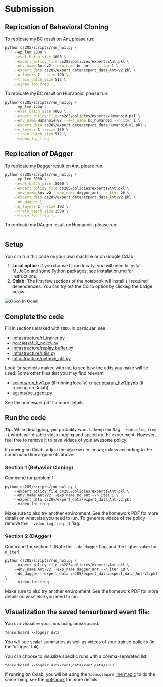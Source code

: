 # Submission

## Replication of Behavioral Cloning

To replicate my BC result on Ant, please run:

```sh
python cs285/scripts/run_hw1.py \                                                                                    (env285)
    --ep_len 1000 \
    --eval_batch_size 5000 \
    --expert_policy_file cs285/policies/experts/Ant.pkl \
    --env_name Ant-v2 --exp_name bc_ant --n_iter 1 \
    --expert_data cs285/expert_data/expert_data_Ant-v2.pkl \
    --n_layers 2 --size 128 \
    --train_batch_size 512 \
    --video_log_freq -1
```

To replicate my BC result on Humanoid, please run:

```sh
python cs285/scripts/run_hw1.py \                                                                                   (env285)
    --ep_len 1000 \
    --eval_batch_size 5000 \
    --expert_policy_file cs285/policies/experts/Humanoid.pkl \
    --env_name Humanoid-v2 --exp_name bc_humanoid --n_iter 1 \
    --expert_data cs285/expert_data/expert_data_Humanoid-v2.pkl \
    --n_layers 2 --size 128 \
    --train_batch_size 512 \
    --video_log_freq -1
```

## Replication of DAgger

To replicate my Dagger result on Ant, please run:

```sh
python cs285/scripts/run_hw1.py \                                                                                (env285)7.6m
    --ep_len 3000 \
    --eval_batch_size 15000 \
    --expert_policy_file cs285/policies/experts/Ant.pkl \
    --env_name Ant-v2 --exp_name dagger_ant --n_iter 20 \
    --expert_data cs285/expert_data/expert_data_Ant-v2.pkl \
    --do_dagger \
    --n_layers 2 --size 192 \
    --train_batch_size 1500 \
    --video_log_freq -1
```

To replicate my DAgger result on Humanoid, please run:

```sh
```

## Setup

You can run this code on your own machine or on Google Colab. 

1. **Local option:** If you choose to run locally, you will need to install MuJoCo and some Python packages; see [installation.md](installation.md) for instructions.
2. **Colab:** The first few sections of the notebook will install all required dependencies. You can try out the Colab option by clicking the badge below:

[![Open In Colab](https://colab.research.google.com/assets/colab-badge.svg)](https://colab.research.google.com/github/berkeleydeeprlcourse/homework_fall2021/blob/master/hw1/cs285/scripts/run_hw1.ipynb)

## Complete the code

Fill in sections marked with `TODO`. In particular, see
 - [infrastructure/rl_trainer.py](cs285/infrastructure/rl_trainer.py)
 - [policies/MLP_policy.py](cs285/policies/MLP_policy.py)
 - [infrastructure/replay_buffer.py](cs285/infrastructure/replay_buffer.py)
 - [infrastructure/utils.py](cs285/infrastructure/utils.py)
 - [infrastructure/pytorch_util.py](cs285/infrastructure/pytorch_util.py)

Look for sections maked with `HW1` to see how the edits you make will be used.
Some other files that you may find relevant
 - [scripts/run_hw1.py](cs285/scripts/run_hw1.py) (if running locally) or [scripts/run_hw1.ipynb](cs285/scripts/run_hw1.ipynb) (if running on Colab)
 - [agents/bc_agent.py](cs285/agents/bc_agent.py)

See the homework pdf for more details.

## Run the code

Tip: While debugging, you probably want to keep the flag `--video_log_freq -1` which will disable video logging and speed up the experiment. However, feel free to remove it to save videos of your awesome policy!

If running on Colab, adjust the `#@params` in the `Args` class according to the commmand line arguments above.

### Section 1 (Behavior Cloning)
Command for problem 1:

```
python cs285/scripts/run_hw1.py \
	--expert_policy_file cs285/policies/experts/Ant.pkl \
	--env_name Ant-v2 --exp_name bc_ant --n_iter 1 \
	--expert_data cs285/expert_data/expert_data_Ant-v2.pkl
	--video_log_freq -1
```

Make sure to also try another environment.
See the homework PDF for more details on what else you need to run.
To generate videos of the policy, remove the `--video_log_freq -1` flag.

### Section 2 (DAgger)
Command for section 1:
(Note the `--do_dagger` flag, and the higher value for `n_iter`)

```
python cs285/scripts/run_hw1.py \
    --expert_policy_file cs285/policies/experts/Ant.pkl \
    --env_name Ant-v2 --exp_name dagger_ant --n_iter 10 \
    --do_dagger --expert_data cs285/expert_data/expert_data_Ant-v2.pkl \
	--video_log_freq -1
```

Make sure to also try another environment.
See the homework PDF for more details on what else you need to run.

## Visualization the saved tensorboard event file:

You can visualize your runs using tensorboard:
```
tensorboard --logdir data
```

You will see scalar summaries as well as videos of your trained policies (in the 'images' tab).

You can choose to visualize specific runs with a comma-separated list:
```
tensorboard --logdir data/run1,data/run2,data/run3...
```

If running on Colab, you will be using the `%tensorboard` [line magic](https://ipython.readthedocs.io/en/stable/interactive/magics.html) to do the same thing; see the [notebook](cs285/scripts/run_hw1.ipynb) for more details.

